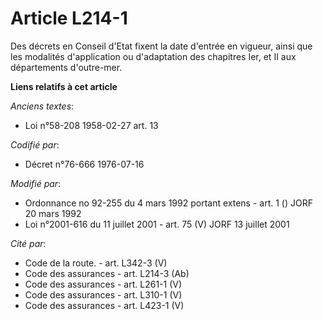 # Article L214-1

Des décrets en Conseil d'Etat fixent la date d'entrée en vigueur, ainsi que les modalités d'application ou d'adaptation des
chapitres Ier, et II aux départements d'outre-mer.

**Liens relatifs à cet article**

_Anciens textes_:

  - Loi n°58-208 1958-02-27 art. 13

_Codifié par_:

  - Décret n°76-666 1976-07-16

_Modifié par_:

  - Ordonnance no 92-255 du 4 mars 1992 portant extens - art. 1 () JORF 20 mars 1992
  - Loi n°2001-616 du 11 juillet 2001 - art. 75 (V) JORF 13 juillet 2001

_Cité par_:

  - Code de la route. - art. L342-3 (V)
  - Code des assurances - art. L214-3 (Ab)
  - Code des assurances - art. L261-1 (V)
  - Code des assurances - art. L310-1 (V)
  - Code des assurances - art. L423-1 (V)
